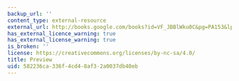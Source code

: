 ```yaml
---
backup_url: ''
content_type: external-resource
external_url: http://books.google.com/books?id=VF_JBBlWku0C&pg=PA153&lpg=PA153&dq=observations+about+the+form+and+meaning+of+the+perfect&source=bl&ots=eN1BuMQVcg&sig=vekCPThLZUOgMw5fPr-SEEkW0cE&hl=en&ei=N7PMSuP_C8y0lAeL-4HTBQ&sa=X&oi=book_result&ct=result&resnum=2#v=onepage&q=observations%20about%20the%20form%20and%20meaning%20of%20the%20perfect&f=false
has_external_licence_warning: true
has_external_license_warning: true
is_broken: ''
license: https://creativecommons.org/licenses/by-nc-sa/4.0/
title: Preview
uid: 582236ca-336f-4cd4-8af3-2a0037db40eb
---
```

